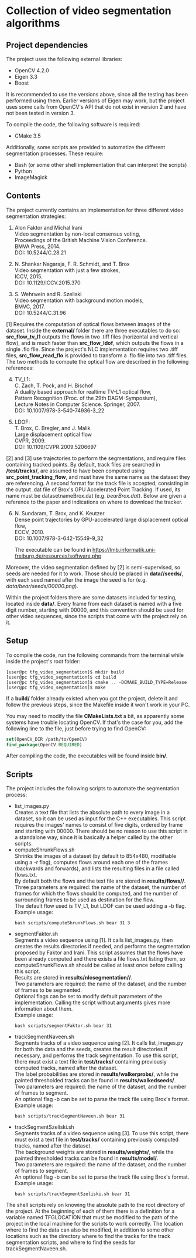 # Collection of video segmentation algorithms

## Project dependencies

The project uses the following external libraries:
* OpenCV 4.2.0
* Eigen 3.3
* Boost

It is recommended to use the versions above, since all the testing has been performed using them.
Earlier versions of Eigen may work, but the project uses some calls from OpenCV's API that do not exist in version 2 and have not been tested in version 3.

To compile the code, the following software is required:
* CMake 3.5

Additionally, some scripts are provided to automatize the different segmentation processes. These require:
* Bash (or some other shell implementation that can interpret the scripts)
* Python
* ImageMagick

## Contents

The project currently contains an implementation for three different video segmentation strategies:

1. Alon Faktor and Michal Irani  
   Video segmentation by non-local consensus voting,  
   Proceedings of the British Machine Vision Conference.  
   BMVA Press, 2014.  
   DOI: 10.5244/C.28.21

2. N. Shankar Nagaraja, F. R. Schmidt, and T. Brox  
   Video segmentation with just a few strokes,  
   ICCV, 2015.  
   DOI: 10.1129/ICCV.2015.370

3. S. Wehrwein and R. Szeliski  
   Video segmentation with background motion models,  
   BMVC, 2017.  
   DOI: 10.5244/C.31.96

[1] Requires the computation of optical flows between images of the dataset. Inside the **external/** folder there are three executables to do so: **src_flow_tv_l1** outputs the flows in two .tiff files (horizontal and vertical flow), and is much faster than **src_flow_ldof**, which outputs the flows in a single .flo file.
Since the project's NLC implementation requires two .tiff files, **src_flow_read_flo** is provided to transform a .flo file into two .tiff files. The two methods to compute the optical flow are described in the following references:

4. TV_L1:  
   C. Zach, T. Pock, and H. Bischof  
   A duality based approach for realtime TV-L1 optical flow,  
   Pattern Recognition (Proc. of the 29th DAGM-Symposium),  
   Lecture Notes in Computer Science. Springer, 2007.  
   DOI: 10.1007/978-3-540-74936-3_22

5. LDOF:  
   T. Brox, C. Bregler, and J. Malik  
   Large displacement optical flow  
   CVPR, 2009.  
   DOI: 10.1109/CVPR.2009.5206697

[2] and [3] use trajectories to perform the segmentations, and require files containing tracked points. By default, track files are searched in **/test/tracks/**, are assumed to have been computed using **src_point_tracking_flow**, and must have the same name as the dataset they are referencing.
A second format for the track file is accepted, consisting in the output .dat file of Brox's GPU Accelerated Point Tracking. If used, its name must be datasetnameBrox.dat (e.g. *bearBrox.dat*). Below are given a reference to the paper and indications on where to download the tracker.

6. N. Sundaram, T. Brox, and K. Keutzer  
   Dense point trajectories by GPU-accelerated large displacement optical flow,  
   ECCV, 2010.  
   DOI: 10.1007/978-3-642-15549-9_32

   The executable can be found in https://lmb.informatik.uni-freiburg.de/resources/software.php

Moreover, the video segmentation defined by [2] is semi-supervised, so seeds are needed for it to work. Those should be placed in **data/<datasetname>/seeds/**, with each seed named after the image the seed is for (e.g. *data/bear/seeds/00000.png*).

Within the project folders there are some datasets included for testing, located inside **data/**. Every frame from each dataset is named with a five digit number, starting with 00000, and this convention should be used for other video sequences, since the scripts that come with the project rely on it.

## Setup

To compile the code, run the following commands from the terminal while inside the project's root folder:

```console
[user@pc tfg_video_segmentation]$ mkdir build
[user@pc tfg_video_segmentation]$ cd build
[user@pc tfg_video_segmentation]$ cmake .. -DCMAKE_BUILD_TYPE=Release
[user@pc tfg_video_segmentation]$ make
```

If a **build/** folder already existed when you got the project, delete it and follow the previous steps, since the Makefile inside it won't work in your PC.

You may need to modify the file **CMakeLists.txt** a bit, as apparently some systems have trouble locating OpenCV. If that's the case for you, add the following line to the file, just before trying to find OpenCV:

```cmake
set(OpenCV_DIR /path/to/OpenCV)
find_package(OpenCV REQUIRED)
```

After compiling the code, the executables will be found inside **bin/**.

## Scripts

The project includes the following scripts to automate the segmentation process:

* list_images.py  
  Creates a text file that lists the absolute path to every image in a dataset, so it can be used as input for the C++ executables. This script requires the images' names to consist of five digits, ordered by frame and starting with 00000. There should be no reason to use this script in a standalone way, since it is basically a helper called by the other scripts.
* computeShrunkFlows.sh  
  Shrinks the images of a dataset (by default to 854x480, modifiable using a -r flag), computes flows around each one of the frames (backwards and forwards), and lists the resulting files in a file called flows.txt.  
  By default both the flows and the text file are stored in **results/flows/<datasetname>/**.  
  Three parameters are required: the name of the dataset, the number of frames for which the flows should be computed, and the number of surrounding frames to be used as destination for the flow.  
  The default flow used is TV_L1, but LDOF can be used adding a -b flag.  
  Example usage:  
    ```console
    bash scripts/computeShrunkFlows.sh bear 31 3
    ```
* segmentFaktor.sh  
  Segments a video sequence using [1]. It calls list_images.py, then creates the results directories if needed, and performs the segmentation proposed by Faktor and Irani. This script assumes that the flows have been already computed and there exists a file flows.txt listing them, so computeShrunkFlows.sh should be called at least once before calling this script.  
  Results are stored in **results/nlcsegmentation/<datasetname>/**.  
  Two parameters are required: the name of the dataset, and the number of frames to be segmented.  
  Optional flags can be set to modify default parameters of the implementation. Calling the script without arguments gives more information about them.  
  Example usage:  
    ```console
    bash scripts/segmentFaktor.sh bear 31
    ```
* trackSegmentNaveen.sh  
  Segments tracks of a video sequence using [2]. It calls list_images.py for both the data and the seeds, creates the result directories if necessary, and performs the track segmentation. To use this script, there must exist a text file in **test/tracks/** containing previously computed tracks, named after the dataset.  
  The label probabilities are stored in **results/walkerprobs/**, while the painted thresholded tracks can be found in **results/walkedseeds/<datasetname>**.  
  Two parameters are required: the name of the dataset, and the number of frames to segment.  
  An optional flag -b can be set to parse the track file using Brox's format.  
  Example usage:  
    ```console
    bash scripts/trackSegmentNaveen.sh bear 31
    ```
* trackSegmentSzeliski.sh  
  Segments tracks of a video sequence using [3]. To use this script, there must exist a text file in **test/tracks/** containing previously computed tracks, named after the dataset.  
  The background weights are stored in **results/weights/**, while the painted thresholded tracks can be found in **results/model/<datasetname>**.  
  Two parameters are required: the name of the dataset, and the number of frames to segment.  
  An optional flag -b can be set to parse the track file using Brox's format.  
  Example usage:  
    ```console
    bash scripts/trackSegmentSzeliski.sh bear 31
    ```

The shell scripts rely on knowing the absolute path to the root directory of the project. At the beginning of each of them there is a definition for a variable named TFGLOCATION that must be modified to the path of the project in the local machine for the scripts to work correctly.
The location where to find the data can also be modified, in addition to some other locations such as the directory where to find the tracks for the track segmentation scripts, and where to find the seeds for trackSegmentNaveen.sh.

